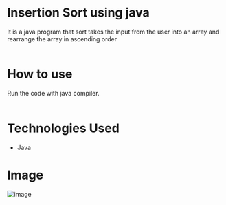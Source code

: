 # Insertion Sort using java
It is a java program that sort takes the input from the user into an array and rearrange the array in ascending order
<br/><br/>
# How to use
Run the code with java compiler.
<br/><br/>
# Technologies Used
- Java

# Image
![image](https://user-images.githubusercontent.com/61788396/137340229-2542a373-8b39-4bab-8461-e9ac9d207860.png)
